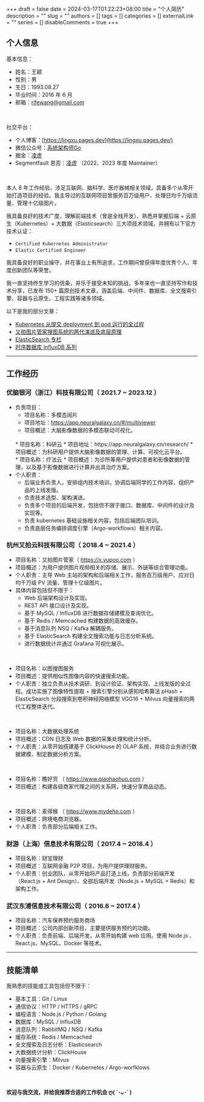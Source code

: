 +++
draft = false
date = 2024-03-17T01:22:23+08:00
title = "个人简历"
description = ""
slug = ""
authors = []
tags = []
categories = []
externalLink = ""
series = []
disableComments = true
+++


## 个人信息

基本信息：

* 姓名：王颖
* 性别：男
* 生日：1993.08.27
* 毕业时间：2016 年 6 月
* 邮箱：rifewang@gmail.com


</br>

社交平台：

* 个人博客：[https://lingxu.pages.dev](https://lingxu.pages.dev/)
* 微信公众号：[系统架构师Go](https://raw.githubusercontent.com/RifeWang/images/master/qrcode.jpg)
* 掘金：[凌虚](https://juejin.cn/user/2893570337419720/posts)
* Segmentfault 思否：[凌虚](https://segmentfault.com/u/rife/articles) （2022、2023 年度 Maintainer）


</br>

本人 8 年工作经验，涉足互联网、脑科学、医疗器械相关领域，具备多个从零开始打造项目的经验。我主导过的互联网项目曾服务百万级用户、处理日均千万级流量、管理十亿级图片。

我具备良好的技术广度，理解前端技术（曾是全栈开发）、熟悉并掌握后端 + 云原生（Kubernetes）+ 大数据（Elasticsearch）三大项技术领域，并拥有以下官方技术认证：
- `Certified Kubernetes Administrator`
- `Elastic Certified Engineer`

我具备良好的职业操守，并在事业上有所追求，工作期间曾获得年度优秀个人、年度创新团队等荣誉。

我一直坚持终生学习的信条，并乐于接受未知的挑战，多年来也一直坚持写作和技术分享，已发布 150+ 篇原创技术文章，涵盖后端、中间件、数据库、全文搜索引擎、容器与云原生、工程实践等诸多领域。

以下是我的部分文章：
- [Kubernetes 从提交 deployment 到 pod 运行的全过程](https://juejin.cn/post/7315405820673310759)
- [又拍图片管家搜图系统的两代演进及底层原理](https://segmentfault.com/a/1190000022842774)
- [ElasticSearch 专栏](https://juejin.cn/column/7314860085930180623)
- [时序数据库 InfluxDB 系列](https://segmentfault.com/a/1190000020803478)


----

## 工作经历

### 优脑银河（浙江）科技有限公司（ 2021.7 ~ 2023.12 ）

* 负责项目：
    * 项目名称：多模态阅片
    * 项目地址：https://app.neuralgalaxy.cn/#/multiviewer
    * 项目概述：大脑影像数据的多模态联动可视化。
    <br/>
    * 项目名称：科研云
    * 项目地址：https://app.neuralgalaxy.cn/research/
    * 项目概述：为科研用户提供大脑影像数据的管理、计算、可视化云平台。
    <br/>
    * 项目名称：疗法云
    * 项目概述：为诊所等用户提供对患者和影像数据的管理，以及基于影像数据进行计算并出具治疗方案。
* 个人职责：
    * 后端业务负责人，安排组内技术培训，协调后端同学的工作内容，组织产品的上线发版。
    * 负责技术选型、架构演进。
    * 负责多个项目的后端开发，包括但不限于接口、数据库、中间件的设计及实现等。
    * 负责 kubernetes 基础设施相关内容，包括后端团队培训。
    * 负责底层任务编排调度引擎（Argo-workflows）相关内容。


### 杭州又拍云科技有限公司（ 2018.4 ~ 2021.4 ）

* 项目名称：又拍图片管家（ https://x.yupoo.com ）
* 项目概述：为用户提供图片视频相关的存储、展示、外链等综合管理功能。
* 个人职责：主导 Web 主站的架构和后端相关工作，服务百万级用户、应对日均千万级 PV 流量、管理十亿级图片。
* 具体内容包括但不限于：
    * Web 后端架构设计及实现。
    * REST API 接口设计及实现。
    * 基于 MySQL / InfluxDB 进行数据存储建模及查询优化。
    * 基于 Redis / Memcached 构建数据的高效缓存。
    * 基于消息队列 NSQ / Kafka 解耦服务。
    * 基于 ElasticSearch 构建全文搜索功能与日志分析系统。
    * 进行数据统计并通过 Grafana 可视化展示。

<br/>

* 项目名称：以图搜图服务
* 项目概述：提供相似性图像内容的快速搜索功能。
* 个人职责：独立负责从技术调研、到设计验证、架构实现、上线发版的全过程。成功实施了图像特性提取 + 搜索引擎分别从感知哈希算法 pHash + ElasticSearch 分段搜索到卷积神经网络模型 VGG16 + Milvus 向量搜索的两代工程整体迭代。

<br/>

* 项目名称：大数据处理系统
* 项目概述：CDN 日志及 Web 数据的采集处理和统计分析。
* 个人职责：从零开始搭建基于 ClickHouse 的 OLAP 系统，并结合业务进行数据建模、制定数据分析方案。

<br/>

* 项目名称：瞧好货 （ https://www.qiaohaohuo.com ）
* 项目概述：构建各级商家代理之间的关系网，快速分享商品动态。

<br/>

* 项目名称：麦得猴 （ https://www.mydeho.com ）
* 项目概述：跨境电商浏览器。
* 个人职责：负责部分后端相关工作。



### 财游（上海）信息技术有限公司（ 2017.4 ~ 2018.4 ）

* 项目名称：财宝理财
* 项目概述：互联网金融 P2P 项目，为用户提供理财服务。
* 个人职责：创业团队，从零开始将产品打造上线，负责部分前端开发（React.js + Ant Design）、全部后端开发（Node.js + MySQL + Redis）和架构工作。

### 武汉东浦信息技术有限公司（ 2016.6 ~ 2017.4 ）

* 项目名称：汽车保养预约服务商场
* 项目概述：公司内部创新项目，主要提供服务预约的功能。
* 个人职责：负责前端、后端开发，从零开始构建 web 应用。使用 Node.js 、React.js、MySQL、Docker 等技术。


----

## 技能清单

我熟悉的技能或工具包括但不限于：

- 基本工具：Git / Linux
- 通信协议：HTTP / HTTPS / gRPC
- 编程语言：Node.js / Python / Golang
- 数据库：MySQL / InfluxDB
- 消息队列：RabbitMQ / NSQ / Kafka
- 缓存系统：Redis / Memcached
- 全文搜索及日志分析：Elasticsearch
- 大数据统计分析：ClickHouse
- 向量搜索引擎：Milvus
- 容器与云原生：Docker / Kubernetes / Argo-worfklows

<br/>

**欢迎与我交流，并给我推荐合适的工作机会 ღ( ´･ᴗ･` )**